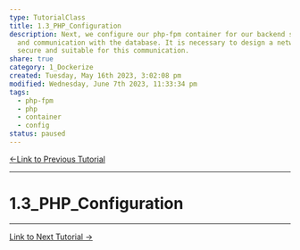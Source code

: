 ```yaml
---  
type: TutorialClass  
title: 1.3_PHP_Configuration  
description: Next, we configure our php-fpm container for our backend services  
  and communication with the database. It is necessary to design a network  
  secure and suitable for this communication.  
share: true  
category: 1_Dockerize  
created: Tuesday, May 16th 2023, 3:02:08 pm  
modified: Wednesday, June 7th 2023, 11:33:34 pm  
tags:  
  - php-fpm  
  - php  
  - container  
  - config  
status: paused  
---  
```

  
  
[←Link to Previous Tutorial](./1.2_Apache_Configuration.md#)  
  
---  
  
# 1.3_PHP_Configuration  
  
---  
  
[Link to Next Tutorial →](./1.4_MariaDB_Configuration.md#)  
